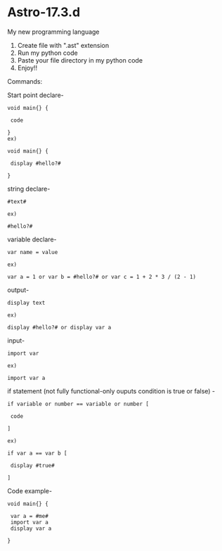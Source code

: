# Astro-17.3.d
My new programming language

1. Create file with ".ast" extension
2. Run my python code
3. Paste your file directory in my python code
4. Enjoy!!

Commands:


Start point declare-

    void main{} {

     code
 
    }
    ex) 

    void main{} {

     display #hello?#
  
    }


string declare-

    #text#
  
    ex) 

    #hello?#

variable declare-

    var name = value

    ex) 

    var a = 1 or var b = #hello?# or var c = 1 + 2 * 3 / (2 - 1)


output-

    display text

    ex) 

    display #hello?# or display var a

input-

    import var

    ex) 

    import var a


if statement (not fully functional-only ouputs condition is true or false) -


    if variable or number == variable or number [

     code
 
    ]

    ex) 

    if var a == var b [

     display #true#
  
    ]


Code example-

    void main{} {

     var a = #me#
     import var a
     display var a
  
    }


